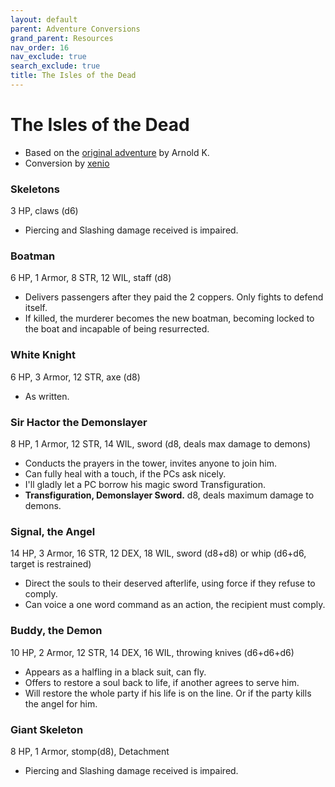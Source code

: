 ```yaml
---
layout: default
parent: Adventure Conversions
grand_parent: Resources
nav_order: 16
nav_exclude: true
search_exclude: true
title: The Isles of the Dead
---
```


# The Isles of the Dead
- Based on the [original adventure](http://goblinpunch.blogspot.com/2015/04/the-isles-of-dead.html) by Arnold K.
- Conversion by [xenio](https://xenioinabottle.blogspot.com)

### Skeletons
3 HP, claws (d6)
- Piercing and Slashing damage received is impaired.

### Boatman

6 HP, 1 Armor, 8 STR, 12 WIL, staff (d8)
- Delivers passengers after they paid the 2 coppers. Only fights to defend itself.
- If killed, the murderer becomes the new boatman, becoming locked to the boat and incapable of being resurrected.

### White Knight
6 HP, 3 Armor, 12 STR, axe (d8)
- As written.

### Sir Hactor the Demonslayer
8 HP, 1 Armor, 12 STR, 14 WIL, sword (d8, deals max damage to demons)
- Conducts the prayers in the tower, invites anyone to join him.
- Can fully heal with a touch, if the PCs ask nicely.
- I'll gladly let a PC borrow his magic sword Transfiguration.
- **Transfiguration, Demonslayer Sword.** d8, deals maximum damage to demons.

### Signal, the Angel
14 HP, 3 Armor, 16 STR, 12 DEX, 18 WIL, sword (d8+d8) or whip (d6+d6, target is restrained)

- Direct the souls to their deserved afterlife, using force if they refuse to comply.
- Can voice a one word command as an action, the recipient must comply.

### Buddy, the Demon

10 HP, 2 Armor, 12 STR, 14 DEX, 16 WIL, throwing knives (d6+d6+d6)

- Appears as a halfling in a black suit, can fly.
- Offers to restore a soul back to life, if another agrees to serve him.
- Will restore the whole party if his life is on the line. Or if the party kills the angel for him.

### Giant Skeleton

8 HP, 1 Armor, stomp(d8), Detachment

- Piercing and Slashing damage received is impaired.
